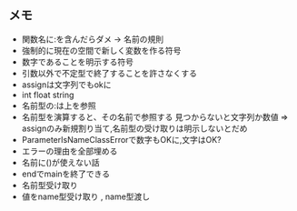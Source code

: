 ## メモ

* 関数名に:を含んだらダメ -> 名前の規則
* 強制的に現在の空間で新しく変数を作る符号
* 数字であることを明示する符号
* 引数以外で不定型で終了することを許さなくする
* assignは文字列でもokに
* int float string
* 名前型の:は上を参照
* 名前型を演算すると、その名前で参照する 見つからないと文字列か数値 => assignのみ新規割り当て,名前型の受け取りは明示しないとだめ
* ParameterIsNameClassErrorで数字もOKに,文字はOK?
* エラーの理由を全部埋める
* 名前に()が使えない話
* endでmainを終了できる
* 名前型受け取り
* 値をname型受け取り , name型渡し